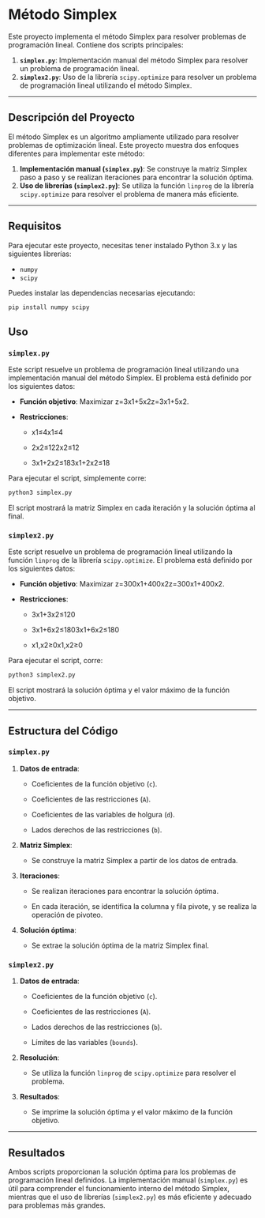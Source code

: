 # Método Simplex

Este proyecto implementa el método Simplex para resolver problemas de programación lineal. Contiene dos scripts principales:

1. **`simplex.py`**: Implementación manual del método Simplex para resolver un problema de programación lineal.
2. **`simplex2.py`**: Uso de la librería `scipy.optimize` para resolver un problema de programación lineal utilizando el método Simplex.

---

## Descripción del Proyecto

El método Simplex es un algoritmo ampliamente utilizado para resolver problemas de optimización lineal. Este proyecto muestra dos enfoques diferentes para implementar este método:

1. **Implementación manual (`simplex.py`)**: Se construye la matriz Simplex paso a paso y se realizan iteraciones para encontrar la solución óptima.
2. **Uso de librerías (`simplex2.py`)**: Se utiliza la función `linprog` de la librería `scipy.optimize` para resolver el problema de manera más eficiente.

---

## Requisitos

Para ejecutar este proyecto, necesitas tener instalado Python 3.x y las siguientes librerías:

- `numpy`
- `scipy`

Puedes instalar las dependencias necesarias ejecutando:

```bash
pip install numpy scipy
```
## Uso

### `simplex.py`

Este script resuelve un problema de programación lineal utilizando una implementación manual del método Simplex. El problema está definido por los siguientes datos:

- **Función objetivo**: Maximizar z=3x1+5x2z=3x1​+5x2​.
    
- **Restricciones**:
    
    - x1≤4x1​≤4
        
    - 2x2≤122x2​≤12
        
    - 3x1+2x2≤183x1​+2x2​≤18
        

Para ejecutar el script, simplemente corre:
```bash
python3 simplex.py
```

El script mostrará la matriz Simplex en cada iteración y la solución óptima al final.

### `simplex2.py`

Este script resuelve un problema de programación lineal utilizando la función `linprog` de la librería `scipy.optimize`. El problema está definido por los siguientes datos:

- **Función objetivo**: Maximizar z=300x1+400x2z=300x1​+400x2​.
    
- **Restricciones**:
	 -  3x1​+3x2​≤120
        
    - 3x1+6x2≤1803x1​+6x2​≤180
        
    - x1,x2≥0x1​,x2​≥0
        

Para ejecutar el script, corre:

```bash
python3 simplex2.py
```

El script mostrará la solución óptima y el valor máximo de la función objetivo.

---

## Estructura del Código
### `simplex.py`

1. **Datos de entrada**:
    
    - Coeficientes de la función objetivo (`c`).
        
    - Coeficientes de las restricciones (`A`).
        
    - Coeficientes de las variables de holgura (`d`).
        
    - Lados derechos de las restricciones (`b`).
        
2. **Matriz Simplex**:
    
    - Se construye la matriz Simplex a partir de los datos de entrada.
        
3. **Iteraciones**:
    
    - Se realizan iteraciones para encontrar la solución óptima.
        
    - En cada iteración, se identifica la columna y fila pivote, y se realiza la operación de pivoteo.
        
4. **Solución óptima**:
    
    - Se extrae la solución óptima de la matriz Simplex final.
        

### `simplex2.py`

1. **Datos de entrada**:
    
    - Coeficientes de la función objetivo (`c`).
        
    - Coeficientes de las restricciones (`A`).
        
    - Lados derechos de las restricciones (`b`).
        
    - Límites de las variables (`bounds`).
        
2. **Resolución**:
    
    - Se utiliza la función `linprog` de `scipy.optimize` para resolver el problema.
        
3. **Resultados**:
    
    - Se imprime la solución óptima y el valor máximo de la función objetivo.
        

---
## Resultados

Ambos scripts proporcionan la solución óptima para los problemas de programación lineal definidos. La implementación manual (`simplex.py`) es útil para comprender el funcionamiento interno del método Simplex, mientras que el uso de librerías (`simplex2.py`) es más eficiente y adecuado para problemas más grandes.

